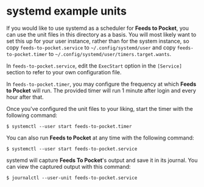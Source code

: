 # systemd example units

If you would like to use systemd as a scheduler for <b>Feeds to Pocket</b>,
you can use the unit files in this directory as a basis.
You will most likely want to set this up for your user instance,
rather than for the system instance,
so copy `feeds-to-pocket.service` to `~/.config/systemd/user`
and copy `feeds-to-pocket.timer` to `~/.config/systemd/user/timers.target.wants`.

In `feeds-to-pocket.service`,
edit the `ExecStart` option in the `[Service]` section
to refer to your own configuration file.

In `feeds-to-pocket.timer`,
you may configure the frequency
at which <b>Feeds to Pocket</b> will run.
The provided timer will run 1 minute after login
and every hour after that.

Once you've configured the unit files to your liking,
start the timer with the following command:

    $ systemctl --user start feeds-to-pocket.timer

You can also run <b>Feeds to Pocket</b> at any time
with the following command:

    $ systemctl --user start feeds-to-pocket.service

systemd will capture <b>Feeds To Pocket</b>'s output
and save it in its journal.
You can view the captured output
with this command:

    $ journalctl --user-unit feeds-to-pocket.service
